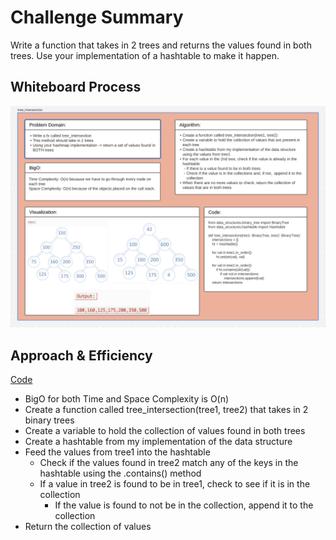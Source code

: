 # Challenge Summary
Write a function that takes in 2 trees and returns the values found in both trees. Use your implementation of a
hashtable to make it happen.

## Whiteboard Process
![tree_intersection](tree_intersection.png)

## Approach & Efficiency
[Code](/code_challenges/tree_intersection.py)
* BigO for both Time and Space Complexity is O(n)
* Create a function called tree_intersection(tree1, tree2) that takes in 2 binary trees
* Create a variable to hold the collection of values found in both trees
* Create a hashtable from my implementation of the data structure
* Feed the values from tree1 into the hashtable
  * Check if the values found in tree2 match any of the keys in the hashtable using the .contains() method
  * If a value in tree2 is found to be in tree1, check to see if it is in the collection
    * If the value is found to not be in the collection, append it to the collection
* Return the collection of values
